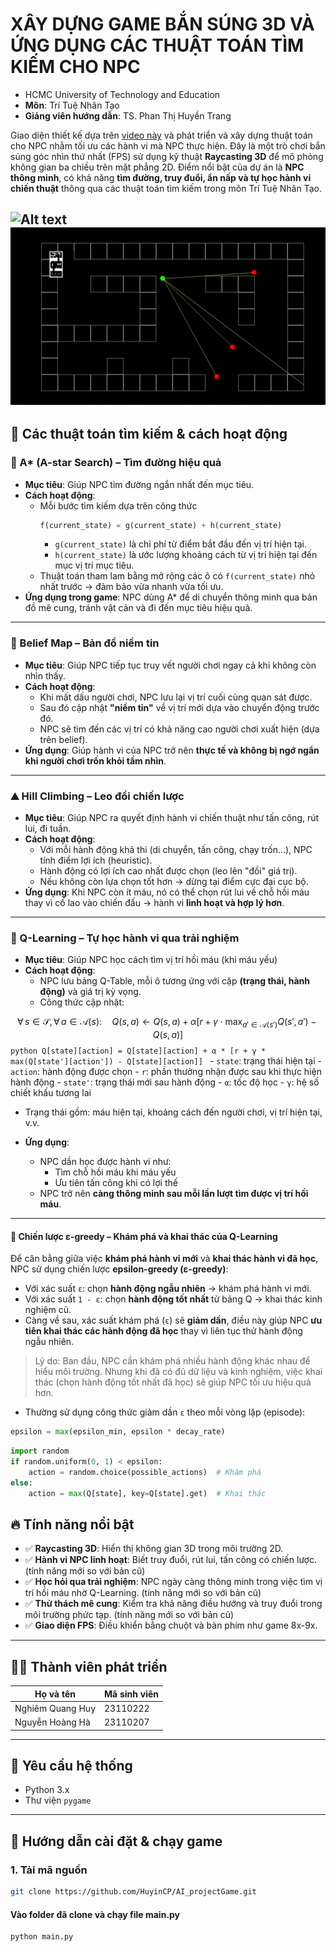 # XÂY DỰNG GAME BẮN SÚNG 3D VÀ ỨNG DỤNG CÁC THUẬT TOÁN TÌM KIẾM CHO NPC

- HCMC University of Technology and Education
- **Môn**: Trí Tuệ Nhân Tạo
- **Giảng viên hướng dẫn**: TS. Phan Thị Huyền Trang

Giao diện thiết kế dựa trên [video này](https://www.youtube.com/watch?v=ECqUrT7IdqQ&t=2720s) và phát triển và xây dựng thuật toán cho NPC nhằm tối ưu các hành vi mà NPC thực hiện.
Đây là một trò chơi bắn súng góc nhìn thứ nhất (FPS) sử dụng kỹ thuật **Raycasting 3D** để mô phỏng không gian ba chiều trên mặt phẳng 2D. Điểm nổi bật của dự án là **NPC thông minh**, có khả năng **tìm đường, truy đuổi, ẩn nấp và tự học hành vi chiến thuật** thông qua các thuật toán tìm kiếm trong môn Trí Tuệ Nhân Tạo.

![Alt text](screenshot1.gif)
![Alt text](screenshot2.gif)
---

## 🧠 Các thuật toán tìm kiếm & cách hoạt động

### 🌟 A* (A-star Search) – Tìm đường hiệu quả
- **Mục tiêu**: Giúp NPC tìm đường ngắn nhất đến mục tiêu.
- **Cách hoạt động**:
  - Mỗi bước tìm kiếm dựa trên công thức
    ```python
    f(current_state) = g(current_state) + h(current_state)
    ```
    - `g(current_state)` là chi phí từ điểm bắt đầu đến vị trí hiện tại.
    - `h(current_state)` là ước lượng khoảng cách từ vị trí hiện tại đến mục vị trí mục tiêu.
  - Thuật toán tham lam bằng mở rộng các ô có `f(current_state)` nhỏ nhất trước → đảm bảo vừa nhanh vừa tối ưu.
- **Ứng dụng trong game**: NPC dùng A* để di chuyển thông minh qua bản đồ mê cung, tránh vật cản và đi đến mục tiêu hiệu quả.

---

### 🧠 Belief Map – Bản đồ niềm tin
- **Mục tiêu**: Giúp NPC tiếp tục truy vết người chơi ngay cả khi không còn nhìn thấy.
- **Cách hoạt động**:
  - Khi mất dấu người chơi, NPC lưu lại vị trí cuối cùng quan sát được.
  - Sau đó cập nhật **"niềm tin"** về vị trí mới dựa vào chuyển động trước đó.
  - NPC sẽ tìm đến các vị trí có khả năng cao người chơi xuất hiện (dựa trên belief).
- **Ứng dụng**: Giúp hành vi của NPC trở nên **thực tế và không bị ngớ ngẩn khi người chơi trốn khỏi tầm nhìn**.

---

### ⛰️ Hill Climbing – Leo đồi chiến lược
- **Mục tiêu**: Giúp NPC ra quyết định hành vi chiến thuật như tấn công, rút lui, đi tuần.
- **Cách hoạt động**:
  - Với mỗi hành động khả thi (di chuyển, tấn công, chạy trốn...), NPC tính điểm lợi ích (heuristic).
  - Hành động có lợi ích cao nhất được chọn (leo lên "đồi" giá trị).
  - Nếu không còn lựa chọn tốt hơn → dừng tại điểm cực đại cục bộ.
- **Ứng dụng**: Khi NPC còn ít máu, nó có thể chọn rút lui về chỗ hồi máu thay vì cố lao vào chiến đấu → hành vi **linh hoạt và hợp lý hơn**.

---

### 🤖 Q-Learning – Tự học hành vi qua trải nghiệm
- **Mục tiêu**: Giúp NPC học cách tìm vị trí hồi máu (khi máu yếu)
- **Cách hoạt động**:
  - NPC lưu bảng Q-Table, mỗi ô tương ứng với cặp **(trạng thái, hành động)** và giá trị kỳ vọng.
  - Công thức cập nhật:
    
$$
\forall \, s \in \mathcal{S}, \, \forall \, a \in \mathcal{A}(s): \quad
Q(s, a) \leftarrow Q(s, a) + \alpha \left[ r + \gamma \cdot \max_{a' \in \mathcal{A}(s')} Q(s', a') - Q(s, a) \right]
$$
    ```python
    Q[state][action] = Q[state][action] + α * [r + γ * max(Q[state'][action']) - Q[state][action]]
    ```
    - `state`: trạng thái hiện tại
    - `action`: hành động được chọn
    - `r`: phần thưởng nhận được sau khi thực hiện hành động
    - `state'`: trạng thái mới sau hành động
    - `α`: tốc độ học
    - `γ`: hệ số chiết khấu tương lai
  - Trạng thái gồm: máu hiện tại, khoảng cách đến người chơi, vị trí hiện tại, v.v.


- **Ứng dụng**:
  - NPC dần học được hành vi như:
    - Tìm chỗ hồi máu khi máu yếu
    - Ưu tiên tấn công khi có lợi thế
  - NPC trở nên **càng thông minh sau mỗi lần lượt tìm được vị trí hồi máu**.
---
#### 🎲 Chiến lược ε-greedy – Khám phá và khai thác của Q-Learning

Để cân bằng giữa việc **khám phá hành vi mới** và **khai thác hành vi đã học**, NPC sử dụng chiến lược **epsilon-greedy (ε-greedy)**:

- Với xác suất `ε`: chọn **hành động ngẫu nhiên** → khám phá hành vi mới.
- Với xác suất `1 - ε`: chọn **hành động tốt nhất** từ bảng Q → khai thác kinh nghiệm cũ.
- Càng về sau, xác suất khám phá (`ε`) sẽ **giảm dần**, điều này giúp NPC **ưu tiên khai thác các hành động đã học** thay vì liên tục thử hành động ngẫu nhiên.

> Lý do: Ban đầu, NPC cần khám phá nhiều hành động khác nhau để hiểu môi trường. Nhưng khi đã có đủ dữ liệu và kinh nghiệm, việc khai thác (chọn hành động tốt nhất đã học) sẽ giúp NPC tối ưu hiệu quả hơn.

- Thường sử dụng công thức giảm dần `ε` theo mỗi vòng lặp (episode):
  
```python
epsilon = max(epsilon_min, epsilon * decay_rate)
```
```python
import random
if random.uniform(0, 1) < epsilon:
    action = random.choice(possible_actions)  # Khám phá
else:
    action = max(Q[state], key=Q[state].get)  # Khai thác
```
## 🔥 Tính năng nổi bật

- ✅ **Raycasting 3D**: Hiển thị không gian 3D trong môi trường 2D.
- ✅ **Hành vi NPC linh hoạt**: Biết truy đuổi, rút lui, tấn công có chiến lược. (tính năng mới so với bản cũ)
- ✅ **Học hỏi qua trải nghiệm**: NPC ngày càng thông minh trong việc tìm vị trí hồi máu nhờ Q-Learning. (tính năng mới so với bản cũ)
- ✅ **Thử thách mê cung**: Kiểm tra khả năng điều hướng và truy đuổi trong môi trường phức tạp. (tính năng mới so với bản cũ)
- ✅ **Giao diện FPS**: Điều khiển bằng chuột và bàn phím như game 8x-9x.

---

## 👨‍💻 Thành viên phát triển

| Họ và tên        | Mã sinh viên  |
|------------------|---------------|
| Nghiêm Quang Huy | 23110222      |
| Nguyễn Hoàng Hà  | 23110207      |

---

## 🧰 Yêu cầu hệ thống

- Python 3.x  
- Thư viện `pygame`

---

## 🚀 Hướng dẫn cài đặt & chạy game

### 1. Tải mã nguồn
```bash
git clone https://github.com/HuyinCP/AI_projectGame.git
```
#### Vào folder đã clone và chạy file main.py
```bash
python main.py

